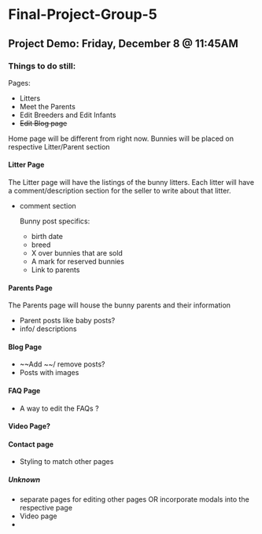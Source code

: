 # Final-Project-Group-5

## Project Demo: Friday, December 8 @ 11:45AM

### Things to do still:

Pages:

* Litters
* Meet the Parents
* Edit Breeders and Edit Infants
* ~~Edit Blog page~~

Home page will be different from right now. Bunnies will be placed on respective Litter/Parent section

#### Litter Page
The Litter page will have the listings of the bunny litters.
Each litter will have a comment/description section for the seller to write about that litter.
* comment section

  Bunny post specifics:
  * birth date
  * breed
  * X over bunnies that are sold
  * A mark for reserved bunnies
  * Link to parents
  
  

#### Parents Page

The Parents page will house the bunny parents and their information

* Parent posts like baby posts?
* info/ descriptions



#### Blog Page 

* ~~Add ~~/ remove posts?
* Posts with images



#### FAQ Page

* A way to edit the FAQs ?



#### Video Page?



#### Contact page 

* Styling to match other pages



##### Unknown

* separate pages for editing other pages OR incorporate modals into the respective page
* Video page
* 


